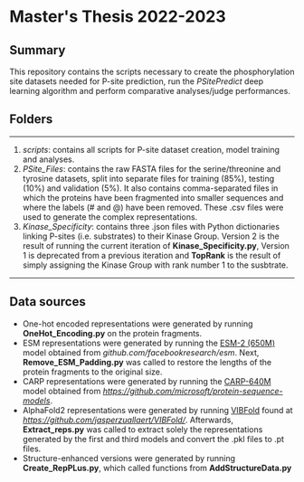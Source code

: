 # Master's Thesis 2022-2023
## Summary
This repository contains the scripts necessary to create the phosphorylation site datasets needed for P-site prediction, run the *PSitePredict* deep learning algorithm and perform comparative analyses/judge performances.

## Folders
---
1. *scripts*: contains all scripts for P-site dataset creation, model training and analyses.
2. *PSite_Files*: contains the raw FASTA files for the serine/threonine and tyrosine datasets, split into separate files for training (85%), testing (10%) and validation (5%). It also contains comma-separated files in which the proteins have been fragmented into smaller sequences and where the labels (# and @) have been removed. These .csv files were used to generate the complex representations.
3. *Kinase_Specificity*: contains three .json files with Python dictionaries linking P-sites (i.e. substrates) to their Kinase Group. Version 2 is the result of running the current iteration of **Kinase_Specificity.py**, Version 1 is deprecated from a previous iteration and **TopRank** is the result of simply assigning the Kinase Group with rank number 1 to the susbtrate.
---

## Data sources
* One-hot encoded representations were generated by running **OneHot_Encoding.py** on the protein fragments.
* ESM representations were generated by running the [ESM-2 (650M)](https://dl.fbaipublicfiles.com/fair-esm/models/esm2_t33_650M_UR50D.pt) model obtained from *github.com/facebookresearch/esm*. Next, **Remove_ESM_Padding.py** was called to restore the lengths of the protein fragments to the original size.
* CARP representations were generated by running the [CARP-640M](https://zenodo.org/record/6564798/files/carp_640M.pt?download=1) model obtained from *https://github.com/microsoft/protein-sequence-models*.
* AlphaFold2 representations were generated by running [VIBFold](https://github.com/jasperzuallaert/VIBFold/) found at *https://github.com/jasperzuallaert/VIBFold/*. Afterwards, **Extract_reps.py** was called to extract solely the representations generated by the first and third models and convert the .pkl files to .pt files.
* Structure-enhanced versions were generated by running **Create_RepPLus.py**, which called functions from **AddStructureData.py**
